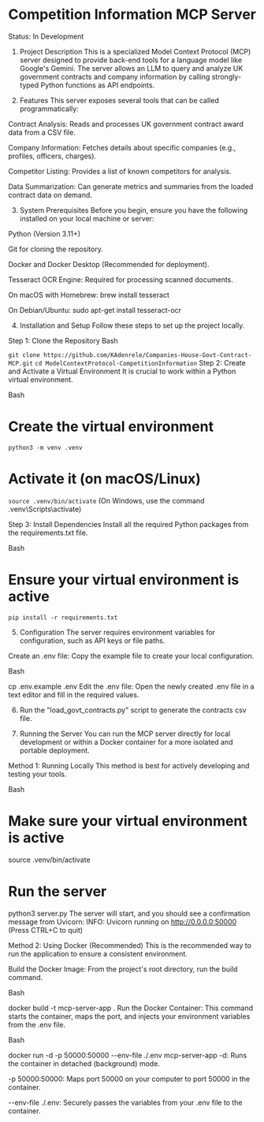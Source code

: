 # Competition Information MCP Server
Status: In Development

1. Project Description
This is a specialized Model Context Protocol (MCP) server designed to provide back-end tools for a language model like Google's Gemini. The server allows an LLM to query and analyze UK government contracts and company information by calling strongly-typed Python functions as API endpoints.

2. Features
This server exposes several tools that can be called programmatically:

Contract Analysis: Reads and processes UK government contract award data from a CSV file.

Company Information: Fetches details about specific companies (e.g., profiles, officers, charges).

Competitor Listing: Provides a list of known competitors for analysis.

Data Summarization: Can generate metrics and summaries from the loaded contract data on demand.

3. System Prerequisites
Before you begin, ensure you have the following installed on your local machine or server:

Python (Version 3.11+)

Git for cloning the repository.

Docker and Docker Desktop (Recommended for deployment).

Tesseract OCR Engine: Required for processing scanned documents.

On macOS with Homebrew: brew install tesseract

On Debian/Ubuntu: sudo apt-get install tesseract-ocr

4. Installation and Setup
Follow these steps to set up the project locally.

Step 1: Clone the Repository
Bash

`git clone https://github.com/KAdenrele/Companies-House-Govt-Contract-MCP.git`
`cd ModelContextProtocol-CompetitionInformation`
Step 2: Create and Activate a Virtual Environment
It is crucial to work within a Python virtual environment.

Bash

# Create the virtual environment
`python3 -m venv .venv`

# Activate it (on macOS/Linux)
`source .venv/bin/activate`
(On Windows, use the command .venv\Scripts\activate)

Step 3: Install Dependencies
Install all the required Python packages from the requirements.txt file.

Bash

# Ensure your virtual environment is active
`pip install -r requirements.txt`

5. Configuration
The server requires environment variables for configuration, such as API keys or file paths.

Create an .env file:
Copy the example file to create your local configuration.

Bash

cp .env.example .env
Edit the .env file:
Open the newly created .env file in a text editor and fill in the required values.

6. Run the "load_govt_contracts.py" script to generate the contracts csv file.

7. Running the Server
You can run the MCP server directly for local development or within a Docker container for a more isolated and portable deployment.

Method 1: Running Locally
This method is best for actively developing and testing your tools.

Bash

# Make sure your virtual environment is active
source .venv/bin/activate

# Run the server
python3 server.py
The server will start, and you should see a confirmation message from Uvicorn:
INFO: Uvicorn running on http://0.0.0.0:50000 (Press CTRL+C to quit)

Method 2: Using Docker (Recommended)
This is the recommended way to run the application to ensure a consistent environment.

Build the Docker Image:
From the project's root directory, run the build command.

Bash

docker build -t mcp-server-app .
Run the Docker Container:
This command starts the container, maps the port, and injects your environment variables from the .env file.

Bash

docker run -d -p 50000:50000 --env-file ./.env mcp-server-app
-d: Runs the container in detached (background) mode.

-p 50000:50000: Maps port 50000 on your computer to port 50000 in the container.

--env-file ./.env: Securely passes the variables from your .env file to the container.

